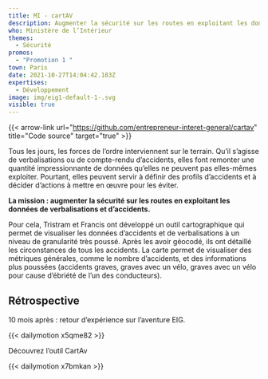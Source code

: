 ```yaml
---
title: MI - cartAV
description: Augmenter la sécurité sur les routes en exploitant les données
who: Ministère de l’Intérieur
themes:
  - Sécurité
promos:
  - "Promotion 1 "
town: Paris
date: 2021-10-27T14:04:42.183Z
expertises:
  - Développement
image: img/eig1-default-1-.svg
visible: true
---
```

{{< arrow-link url="https://github.com/entrepreneur-interet-general/cartav" title="Code source" target="true" >}}

Tous les jours, les forces de l’ordre interviennent sur le terrain. Qu’il s’agisse de verbalisations ou de compte-rendu d’accidents, elles font remonter une quantité impressionnante de données qu’elles ne peuvent pas elles-mêmes exploiter. Pourtant, elles peuvent servir à définir des profils d’accidents et à décider d’actions à mettre en œuvre pour les éviter.

**La mission : augmenter la sécurité sur les routes en exploitant les données de verbalisations et d’accidents.**

Pour cela, Tristram et Francis ont développé un outil cartographique qui permet de visualiser les données d’accidents et de verbalisations à un niveau de granularité très poussé. Après les avoir géocodé, ils ont détaillé les circonstances de tous les accidents. La carte permet de visualiser des métriques générales, comme le nombre d’accidents, et des informations plus poussées (accidents graves, graves avec un vélo, graves avec un vélo pour cause d’ébriété de l’un des conducteurs).

## Rétrospective

10 mois après : retour d’expérience sur l’aventure EIG.

{{< dailymotion x5qme82 >}}

Découvrez l’outil CartAv

{{< dailymotion x7bmkan >}}